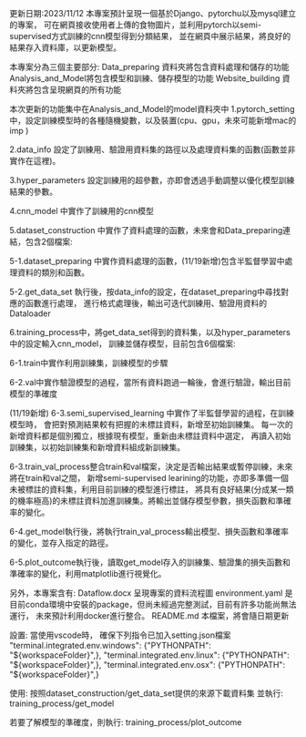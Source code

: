 更新日期:2023/11/12
本專案預計呈現一個基於Django、pytorchu以及mysql建立的專案，
可在網頁接收使用者上傳的食物圖片，並利用pytorch以semi-supervised方式訓練的cnn模型得到分類結果，
並在網頁中展示結果，將良好的結果存入資料庫，以更新模型。

本專案分為三個主要部分:
Data_preparing 資料夾將包含資料處理和儲存的功能
Analysis_and_Model將包含模型和訓練、儲存模型的功能
Website_building 資料夾將包含呈現網頁的所有功能

本次更新的功能集中在Analysis_and_Model的model資料夾中
1.pytorch_setting中，設定訓練模型時的各種隨機變數，以及裝置(cpu、gpu，未來可能新增mac的imp )

2.data_info 設定了訓練用、驗證用資料集的路徑以及處理資料集的函數(函數並非實作在這裡)。

3.hyper_parameters 設定訓練用的超參數，亦即會透過手動調整以優化模型訓練結果的參數。

4.cnn_model 中實作了訓練用的cnn模型

5.dataset_construction 中實作了資料處理的函數，未來會和Data_preparing連結，包含2個檔案:

5-1.dataset_preparing 中實作資料處理的函數，(11/19新增)包含半監督學習中處理資料的類別和函數。

5-2.get_data_set 執行後，按data_info的設定，在dataset_preparing中尋找對應的函數進行處理，
進行格式處理後，輸出可迭代訓練用、驗證用資料的Dataloader

6.training_process中，將get_data_set得到的資料集，以及hyper_parameters中的設定輸入cnn_model，
訓練並儲存模型，目前包含6個檔案:

6-1.train中實作利用訓練集，訓練模型的步驟

6-2.val中實作驗證模型的過程，當所有資料跑過一輪後，會進行驗證，輸出目前模型的準確度

(11/19新增) 6-3.semi_supervised_learning 中實作了半監督學習的過程，在訓練模型時，
會把對預測結果較有把握的未標註資料，新增至初始訓練集。
每一次的新增資料都是個別獨立，根據現有模型，重新由未標註資料中選定，
再讀入初始訓練集，以初始訓練集和新增資料組成新訓練集。

6-3.train_val_process整合train和val檔案，決定是否輸出結果或暫停訓練，未來將在train和val之間，
新增semi-supervised learining的功能，亦即多準備一個未被標註的資料集，利用目前訓練的模型進行標註，
將具有良好結果(分成某一類的機率極高)的未標註資料加進訓練集。將輸出並儲存模型參數，損失函數和準確率的變化。

6-4.get_model執行後，將執行train_val_process輸出模型、損失函數和準確率的變化，並存入指定的路徑。

6-5.plot_outcome執行後，讀取get_model存入的訓練集、驗證集的損失函數和準確率的變化，利用matplotlib進行視覺化。

另外，本專案含有:
Dataflow.docx 呈現專案的資料流程圖
environment.yaml 是目前conda環境中安裝的package，但尚未經過完整測試，目前有許多功能尚無法運行，
未來預計利用docker進行整合。
README.md 本檔案，將會隨日期更新

設置:
當使用vscode時，
確保下列指令已加入setting.json檔案
    "terminal.integrated.env.windows": {"PYTHONPATH": "${workspaceFolder}",},
    "terminal.integrated.env.linux": {"PYTHONPATH": "${workspaceFolder}",},
    "terminal.integrated.env.osx": {"PYTHONPATH": "${workspaceFolder}",}

使用:
按照dataset_construction/get_data_set提供的來源下載資料集
並執行:
training_process/get_model

若要了解模型的準確度，則執行:
training_process/plot_outcome